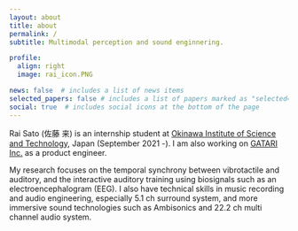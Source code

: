 ```yaml
---
layout: about
title: about
permalink: /
subtitle: Multimodal perception and sound enginnering.

profile:
  align: right
  image: rai_icon.PNG

news: false  # includes a list of news items
selected_papers: false # includes a list of papers marked as "selected={true}"
social: true  # includes social icons at the bottom of the page
---
```


Rai Sato (佐藤 来) is an internship student at [Okinawa Institute of Science and Technology](https://www.oist.jp/), Japan (September 2021 -). I am also working on [GATARI Inc.](https://gatari.co.jp/) as a product engineer.

My research focuses on the temporal synchrony between vibrotactile and auditory, and the interactive auditory training using biosignals such as an electroencephalogram (EEG). I also have technical skills in music recording and audio engineering, especially 5.1 ch surround system, and more immersive sound technologies such as Ambisonics and 22.2 ch multi channel audio system.